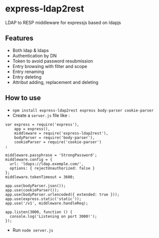 # express-ldap2rest
LDAP to RESP middleware for expressjs based on ldapjs

## Features
- Both ldap & ldaps
- Authentication by DN
- Token to avoid password resubmission
- Entry browsing with filter and scope
- Entry renaming
- Entry deleting
- Attribut adding, replacement and deleting

## How to use
- `npm install express-ldap2rest express body-parser cookie-parser`
- Create a `server.js` file like :
```
var express = require('express'),
	app = express(),
	middleware = require('express-ldap2rest'),
	bodyParser = require('body-parser'),
	cookieParser = require('cookie-parser')
;

middleware.passphrase = 'StrongPassword';
middleware.config = {
  url: 'ldaps://ldap.exemple.com/',
  options: { rejectUnauthorized: false }
};
middleware.tokenTimeout = 3600;

app.use(bodyParser.json());
app.use(cookieParser());
app.use(bodyParser.urlencoded({ extended: true }));
app.use(express.static('static'));
app.use('/v1', middleware.handleReq);

app.listen(3000, function () {
  console.log('Listening on port 3000!');
});

```
- Run `node server.js`


